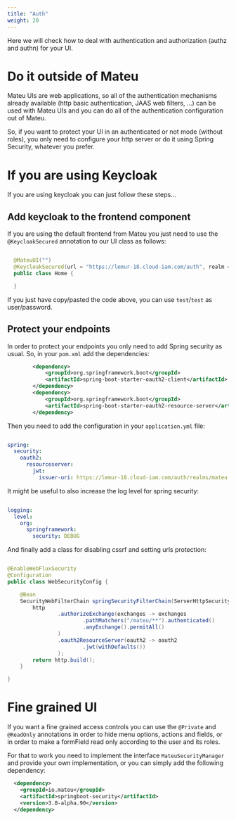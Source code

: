 ```yaml
---
title: "Auth"
weight: 20
---
```


Here we will check how to deal with authentication and authorization (authz and authn) for your UI.

# Do it outside of Mateu

Mateu UIs are web applications, so all of the authentication mechanisms already available (http basic authentication, JAAS web filters, ...) can be used with Mateu UIs and you can do all of the authentication configuration out of Mateu.

So, if you want to protect your UI in an authenticated or not mode (without roles), you only need to configure your http server or do it using Spring Security, whatever you prefer.

# If you are using Keycloak
If you are using keycloak you can just follow these steps...

## Add keycloak to the frontend component

If you are using the default frontend from Mateu you just need to use the `@KeycloakSecured` annotation to our UI class as follows:

```java

  @MateuUI("")
  @KeycloakSecured(url = "https://lemur-18.cloud-iam.com/auth", realm = "mateu", clientId = "demo")
  public class Home {

  }

```

If you just have copy/pasted the code above, you can use `test`/`test` as user/password.


## Protect your endpoints

In order to protect your endpoints you only need to add Spring security as usual. So, in your `pom.xml` add the dependencies:

```xml
        <dependency>
            <groupId>org.springframework.boot</groupId>
            <artifactId>spring-boot-starter-oauth2-client</artifactId>
        </dependency>
        <dependency>
            <groupId>org.springframework.boot</groupId>
            <artifactId>spring-boot-starter-oauth2-resource-server</artifactId>
        </dependency>
```

Then you need to add the configuration in your `application.yml` file:

```yml

spring:
  security:
    oauth2:
      resourceserver:
        jwt:
          issuer-uri: https://lemur-18.cloud-iam.com/auth/realms/mateu

```

It might be useful to also increase the log level for spring security:

```yml

logging:
  level:
    org:
      springframework:
        security: DEBUG


```


And finally add a class for disabling cssrf and setting urls protection:

```java

@EnableWebFluxSecurity
@Configuration
public class WebSecurityConfig {

    @Bean
    SecurityWebFilterChain springSecurityFilterChain(ServerHttpSecurity http) {
        http
                .authorizeExchange(exchanges -> exchanges
                        .pathMatchers("/mateu/**").authenticated()
                        .anyExchange().permitAll()
                )
                .oauth2ResourceServer(oauth2 -> oauth2
                        .jwt(withDefaults())
                );
        return http.build();
    }

}

```


# Fine grained UI

If you want a fine grained access controls you can use the `@Private` and `@ReadOnly` annotations in order to hide menu options, actions and fields, or in order to make a formField read only according to the user and its roles.

For that to work you need to implement the interface `MateuSecurityManager` and provide your own implementation, or you can simply add the following dependency:

```xml
  <dependency>
    <groupId>io.mateu</groupId>
    <artifactId>springboot-security</artifactId>
    <version>3.0-alpha.90</version>
  </dependency>
```

  
